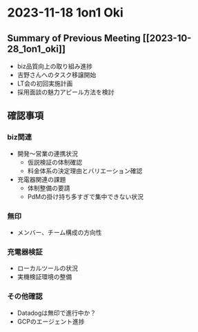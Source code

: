 # 2023-11-18 1on1 Oki

## Summary of Previous Meeting [[2023-10-28_1on1_oki]]
- biz品質向上の取り組み進捗
- 吉野さんへのタスク移譲開始
- LT会の初回実施計画
- 採用面談の魅力アピール方法を検討

## 確認事項

### biz関連
- 開発〜営業の連携状況
  - 仮説検証の体制確認
  - 料金体系の決定理由とバリエーション確認
- 充電器関連の課題
  - 体制整備の要請
  - PdMの掛け持ち多すぎで集中できない状況

### 無印
- メンバー、チーム構成の方向性

### 充電器検証
- ローカルツールの状況
- 実機検証環境の整備

### その他確認
- Datadogは無印で進行中か？
- GCPのエージェント進捗